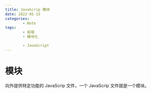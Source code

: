 ```yaml
---
title: JavaScrip 模块
date: 2022-05-15
categories:
        - Note
tags:
        - 前端
        - 模块化

        - JavaScript
---
```


# 模块

向外提供特定功能的 JavaScrip 文件，一个 JavaScrip 文件就是一个模块。
